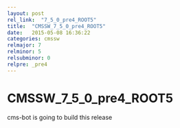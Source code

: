 ```yaml
---
layout: post
rel_link:  "7_5_0_pre4_ROOT5"
title:  "CMSSW_7_5_0_pre4_ROOT5"
date:   2015-05-08 16:36:22
categories: cmssw
relmajor: 7
relminor: 5
relsubminor: 0
relpre: _pre4
---
```


# CMSSW_7_5_0_pre4_ROOT5
cms-bot is going to build this release
